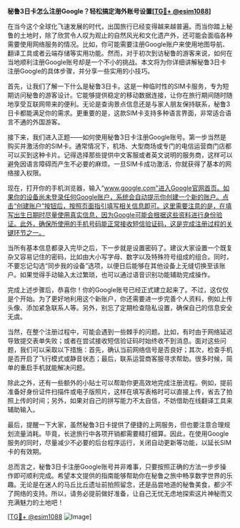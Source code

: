 **秘鲁3日卡怎么注册Google？轻松搞定海外账号设置[[TG💪+ @esim1088](https://t.me/s/esim1088)]**

在当今这个全球化飞速发展的时代，出国旅行已经变得越来越普遍。而当你踏上秘鲁的土地时，除了欣赏令人叹为观止的自然风光和文化遗产外，还可能会面临各种需要使用网络服务的情况。比如，你可能需要注册Google账户来使用地图导航、翻译工具或者云端存储等实用功能。然而，对于初次到访秘鲁的游客来说，如何在当地顺利注册Google账号却是一个不小的挑战。本文将为你详细讲解秘鲁3日卡注册Google的具体步骤，并分享一些实用的小技巧。

首先，让我们了解一下什么是秘鲁3日卡。这是一种临时性的SIM卡服务，专为短期访问秘鲁的游客设计。它能够提供稳定的移动数据连接，让你在旅行期间随时随地享受互联网带来的便利。无论是查询景点信息还是与家人朋友保持联系，秘鲁3日卡都能满足你的需求。更重要的是，这款SIM卡支持多种语言界面，非常适合语言不通的外国游客。

接下来，我们进入正题——如何使用秘鲁3日卡注册Google账号。第一步当然是购买并激活你的SIM卡。通常情况下，机场、大型商场或专门的电信运营商门店都可以买到这种卡片。记得选择那些提供中文客服或者英文说明的服务商，这样可以避免因语言障碍而产生不必要的麻烦。一旦SIM卡成功激活，你就获得了基本的网络接入权限。

现在，打开你的手机浏览器，输入“www.google.com”进入Google官网首页。如果你的设备尚未登录任何Google账户，系统会自动提示你创建一个新的账户。点击“创建账户”按钮后，按照页面指引填写相关信息即可。这里需要注意的是，在填写出生日期时尽量使用真实信息，因为Google可能会根据这些资料进行身份验证。此外，确保所使用的手机号码能正常接收短信验证码，这是完成注册过程的关键环节之一。

当所有基本信息都录入完毕之后，下一步就是设置密码了。建议大家设置一个既复杂又容易记住的密码，比如由大小写字母、数字以及特殊符号组成的组合。同时，不要忘记勾选“同步我的设备”选项，以便日后能够在其他设备上无缝切换至该账户。如果觉得手动输入太过繁琐，也可以通过语音识别功能辅助完成操作。

完成上述步骤后，恭喜你！你的Google账号已经正式建立起来了。不过，这仅仅是个开始。为了更好地利用这个新账户，你还需要进一步完善个人资料，例如上传头像、添加紧急联系人等。另外，别忘了定期检查隐私设置，确保自己的信息安全无虞。

当然，在整个注册过程中，可能会遇到一些棘手的问题。比如，有时由于网络延迟导致提交表单失败；或者在尝试接收短信验证码时始终收不到消息。面对这些问题，我们可以采取以下措施：首先，确认当前网络信号是否良好；其次，检查手机是否开启了飞行模式或静音状态；最后，联系运营商客服寻求帮助。很多时候，简单的重启手机就能解决问题。

除此之外，还有一些额外的小贴士可以帮助你更高效地完成注册流程。例如，提前准备好身份证件扫描件或电子版照片，这样在填写表格时可以直接上传，省去了拍照上传的时间；另外，如果对自己的拼写能力不太自信，不妨借助在线翻译工具来辅助输入。

最后，提醒一下大家，虽然秘鲁3日卡提供了便捷的上网服务，但也要注意合理规划流量消耗。毕竟，长途旅行中各项开销都需要精打细算。因此，在使用Google服务的同时，尽量减少不必要的后台程序运行，关闭自动更新等功能，以延长SIM卡的有效期。

总而言之，秘鲁3日卡注册Google账号并非难事，只要按照正确的方法一步步操作即可顺利完成。希望本文提供的指南能够帮助你在秘鲁之旅中畅享数字世界的乐趣。无论是在迷人的马丘比丘遗址前拍照留念，还是品尝地道的秘鲁美食，都少不了网络的支持。所以，请务必提前做好准备，让自己无忧无虑地探索这片神秘而又充满魅力的土地吧！

[[TG💪+ @esim1088](https://t.me/s/esim1088) ![Image](https://i.postimg.cc/4NQfJmqS/Snipaste-2025-05-13-00-14-12.png)]